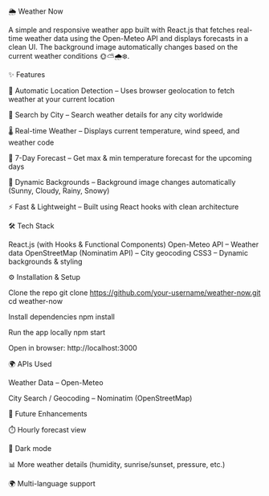 🌦️ Weather Now

A simple and responsive weather app built with React.js that fetches real-time weather data using the Open-Meteo API
 and displays forecasts in a clean UI. The background image automatically changes based on the current weather conditions 🌞⛅🌧️❄️.

✨ Features

📍 Automatic Location Detection – Uses browser geolocation to fetch weather at your current location

🔎 Search by City – Search weather details for any city worldwide

🌡️ Real-time Weather – Displays current temperature, wind speed, and weather code

📅 7-Day Forecast – Get max & min temperature forecast for the upcoming days

🎨 Dynamic Backgrounds – Background image changes automatically (Sunny, Cloudy, Rainy, Snowy)

⚡ Fast & Lightweight – Built using React hooks with clean architecture

🛠️ Tech Stack

React.js (with Hooks & Functional Components)
Open-Meteo API – Weather data
OpenStreetMap (Nominatim API) – City geocoding
CSS3 – Dynamic backgrounds & styling

⚙️ Installation & Setup

Clone the repo
git clone https://github.com/your-username/weather-now.git
cd weather-now

Install dependencies
npm install


Run the app locally
npm start


Open in browser: http://localhost:3000

🌍 APIs Used

Weather Data – Open-Meteo

City Search / Geocoding – Nominatim (OpenStreetMap)

🚀 Future Enhancements

⏱️ Hourly forecast view

🌙 Dark mode

📊 More weather details (humidity, sunrise/sunset, pressure, etc.)

🌍 Multi-language support
